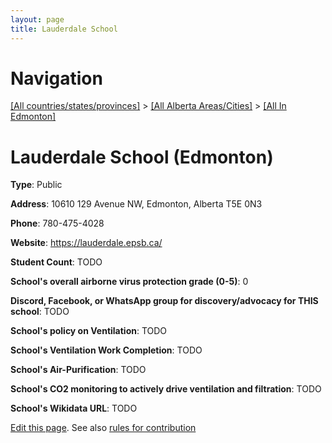 ```yaml
---
layout: page
title: Lauderdale School
---
```

# Navigation

[[All countries/states/provinces]](../../..) > [[All Alberta Areas/Cities]](../..) > [[All In Edmonton]](..)

# Lauderdale School (Edmonton)

**Type**: Public

**Address**: 10610 129 Avenue NW, Edmonton, Alberta T5E 0N3

**Phone**: 780-475-4028

**Website**: <https://lauderdale.epsb.ca/>

**Student Count**: TODO

**School's overall airborne virus protection grade (0-5)**: 0

**Discord, Facebook, or WhatsApp group for discovery/advocacy for THIS school**: TODO

**School's policy on Ventilation**: TODO

**School's Ventilation Work Completion**: TODO

**School's Air-Purification**: TODO

**School's CO2 monitoring to actively drive ventilation and filtration**: TODO

**School's Wikidata URL**: TODO


[Edit this page](https://github.com/ventilate-schools/AB/edit/main/./Edmonton/Lauderdale_School.md). See also [rules for contribution](../../../contribution-rules/)